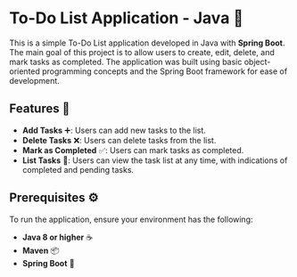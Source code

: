 # To-Do List Application - Java 📝

This is a simple To-Do List application developed in Java with **Spring Boot**. The main goal of this project is to allow users to create, edit, delete, and mark tasks as completed. The application was built using basic object-oriented programming concepts and the Spring Boot framework for ease of development.

## Features 🚀

- **Add Tasks** ➕: Users can add new tasks to the list.  
- **Delete Tasks** ❌: Users can delete tasks from the list.  
- **Mark as Completed** ✅: Users can mark tasks as completed.  
- **List Tasks** 📜: Users can view the task list at any time, with indications of completed and pending tasks.

## Prerequisites ⚙️

To run the application, ensure your environment has the following:

- **Java 8 or higher** ☕  
- **Maven** 📦  
- **Spring Boot** 🌱
